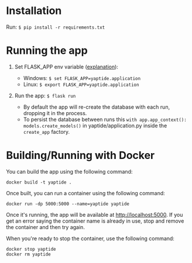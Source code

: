 # Installation
Run: ```$ pip install -r requirements.txt```

# Running the app
1. Set FLASK_APP env variable ([explanation](https://flask.palletsprojects.com/en/2.0.x/cli/)):
   * Windows: ```$ set FLASK_APP=yaptide.application```
   * Linux: ```$ export FLASK_APP=yaptide.application```

2. Run the app: ```$ flask run```
   * By default the app will re-create the database with each run, dropping it in the process. 
   * To persist the database between runs this ```with app.app_context():
        models.create_models()``` in yaptide/application.py inside the ```create_app``` factory.

# Building/Running with Docker

You can build the app using the following command:

```shell
docker build -t yaptide .
```

Once built, you can run a container using the following command:

```shell
docker run -dp 5000:5000 --name=yaptide yaptide
```

Once it's running, the app will be available at [http://localhost:5000](http://localhost:5000). If you get an error saying the container name is already in use, stop and remove the container and then try again.

When you're ready to stop the container, use the following command:

```shell
docker stop yaptide
docker rm yaptide
```
